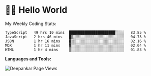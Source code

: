 # 👋🏽 Hello World 

<!--![Deepankar's github stats](https://github-readme-stats.vercel.app/api?username=Deep-Codes&count_private=true&show_icons=true&theme=radical)-->
My Weekly Coding Stats:

<!--START_SECTION:waka-->
```text
TypeScript   49 hrs 10 mins  █████████████████████░░░░   83.85 % 
JavaScript   2 hrs 46 mins   █▒░░░░░░░░░░░░░░░░░░░░░░░   04.73 % 
JSON         1 hr 16 mins    ▓░░░░░░░░░░░░░░░░░░░░░░░░   02.16 % 
MDX          1 hr 11 mins    ▓░░░░░░░░░░░░░░░░░░░░░░░░   02.04 % 
HTML         1 hr 4 mins     ▒░░░░░░░░░░░░░░░░░░░░░░░░   01.83 % 
```
<!--END_SECTION:waka-->

**Languages and Tools:**



<p align="left"> <img src="https://komarev.com/ghpvc/?username=Deep-Codes&label=Views&color=blue&style=plastic" alt="Deepankar Page Views" /> </p>
